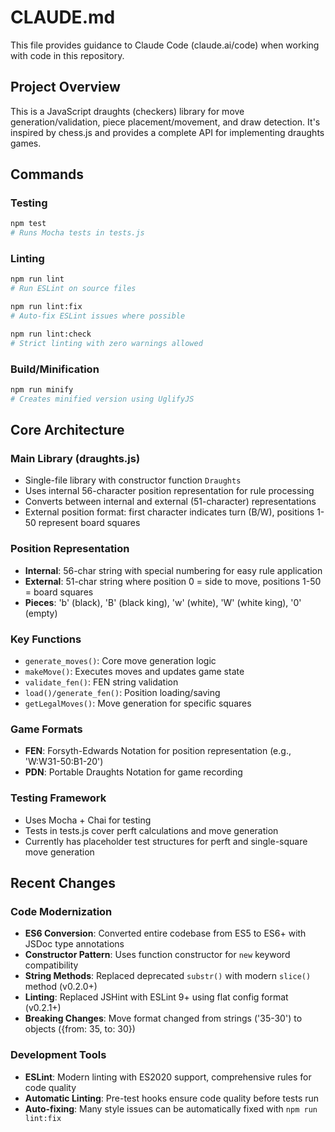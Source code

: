 # CLAUDE.md

This file provides guidance to Claude Code (claude.ai/code) when working with code in this repository.

## Project Overview

This is a JavaScript draughts (checkers) library for move generation/validation, piece placement/movement, and draw detection. It's inspired by chess.js and provides a complete API for implementing draughts games.

## Commands

### Testing
```bash
npm test
# Runs Mocha tests in tests.js
```

### Linting
```bash
npm run lint
# Run ESLint on source files

npm run lint:fix
# Auto-fix ESLint issues where possible

npm run lint:check
# Strict linting with zero warnings allowed
```

### Build/Minification
```bash
npm run minify
# Creates minified version using UglifyJS
```

## Core Architecture

### Main Library (draughts.js)
- Single-file library with constructor function `Draughts`
- Uses internal 56-character position representation for rule processing
- Converts between internal and external (51-character) representations
- External position format: first character indicates turn (B/W), positions 1-50 represent board squares

### Position Representation
- **Internal**: 56-char string with special numbering for easy rule application
- **External**: 51-char string where position 0 = side to move, positions 1-50 = board squares
- **Pieces**: 'b' (black), 'B' (black king), 'w' (white), 'W' (white king), '0' (empty)

### Key Functions
- `generate_moves()`: Core move generation logic
- `makeMove()`: Executes moves and updates game state
- `validate_fen()`: FEN string validation
- `load()/generate_fen()`: Position loading/saving
- `getLegalMoves()`: Move generation for specific squares

### Game Formats
- **FEN**: Forsyth-Edwards Notation for position representation (e.g., 'W:W31-50:B1-20')
- **PDN**: Portable Draughts Notation for game recording

### Testing Framework
- Uses Mocha + Chai for testing
- Tests in tests.js cover perft calculations and move generation
- Currently has placeholder test structures for perft and single-square move generation

## Recent Changes

### Code Modernization
- **ES6 Conversion**: Converted entire codebase from ES5 to ES6+ with JSDoc type annotations
- **Constructor Pattern**: Uses function constructor for `new` keyword compatibility
- **String Methods**: Replaced deprecated `substr()` with modern `slice()` method (v0.2.0+)
- **Linting**: Replaced JSHint with ESLint 9+ using flat config format (v0.2.1+)
- **Breaking Changes**: Move format changed from strings ('35-30') to objects ({from: 35, to: 30})

### Development Tools
- **ESLint**: Modern linting with ES2020 support, comprehensive rules for code quality
- **Automatic Linting**: Pre-test hooks ensure code quality before tests run
- **Auto-fixing**: Many style issues can be automatically fixed with `npm run lint:fix`